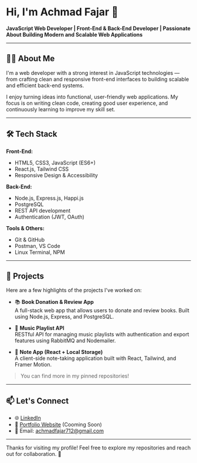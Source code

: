 # Hi, I'm Achmad Fajar 👋  
**JavaScript Web Developer | Front-End & Back-End Developer | Passionate About Building Modern and Scalable Web Applications**

---

## 👨‍💻 About Me

I'm a web developer with a strong interest in JavaScript technologies — from crafting clean and responsive front-end interfaces to building scalable and efficient back-end systems.

I enjoy turning ideas into functional, user-friendly web applications. My focus is on writing clean code, creating good user experience, and continuously learning to improve my skill set.

---

## 🛠️ Tech Stack

**Front-End:**
- HTML5, CSS3, JavaScript (ES6+)
- React.js, Tailwind CSS
- Responsive Design & Accessibility

**Back-End:**
- Node.js, Express.js, Happi.js
- PostgreSQL
- REST API development
- Authentication (JWT, OAuth)

**Tools & Others:**
- Git & GitHub
- Postman, VS Code
- Linux Terminal, NPM

---

## 📌 Projects

Here are a few highlights of the projects I've worked on:

- 📚 **Book Donation & Review App**  
  A full-stack web app that allows users to donate and review books. Built using Node.js, Express, and PostgreSQL.

- 🎵 **Music Playlist API**  
  RESTful API for managing music playlists with authentication and export features using RabbitMQ and Nodemailer.

- 📝 **Note App (React + Local Storage)**  
  A client-side note-taking application built with React, Tailwind, and Framer Motion.

> You can find more in my pinned repositories!

---

## 📫 Let's Connect

- 🌐 [LinkedIn](https://www.linkedin.com/in/achmad-fajar-28b00335a/)  
- 💼 [Portfolio Website](https://yourportfolio.com) (Cooming Soon)  
- 📧 Email: achmadfajar712@gmail.com

---

Thanks for visiting my profile! Feel free to explore my repositories and reach out for collaboration. 🚀
